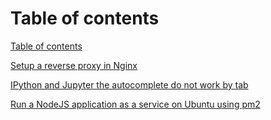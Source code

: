 # Table of contents
[Table of contents](index.md)

[Setup a reverse proxy in Nginx](nginx-reverse-proxy.md)

[IPython and Jupyter the autocomplete do not work by tab](ipython-and-jupyter-autocomplete.md)

[Run a NodeJS application as a service on Ubuntu using pm2](run-any-nodejs-application-as-a-service-using-pm2.md)

